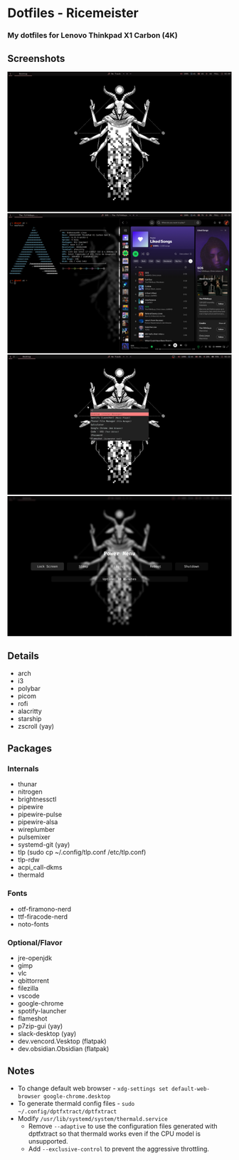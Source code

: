 # Dotfiles - Ricemeister
### My dotfiles for Lenovo Thinkpad X1 Carbon (4K)
## Screenshots
![1](./images/1.png?raw=true)
![2](./images/2.png?raw=true)
![3](./images/3.png?raw=true)
![4](./images/4.png?raw=true)
## Details
- arch
- i3
- polybar
- picom
- rofi
- alacritty
- starship
- zscroll (yay)
## Packages
### Internals
- thunar
- nitrogen
- brightnessctl
- pipewire
- pipewire-pulse
- pipewire-alsa
- wireplumber
- pulsemixer
- systemd-git (yay)
- tlp (sudo cp ~/.config/tlp.conf /etc/tlp.conf)
- tlp-rdw
- acpi_call-dkms
- thermald
### Fonts
- otf-firamono-nerd
- ttf-firacode-nerd
- noto-fonts
### Optional/Flavor
- jre-openjdk
- gimp
- vlc
- qbittorrent
- filezilla
- vscode
- google-chrome
- spotify-launcher
- flameshot
- p7zip-gui (yay)
- slack-desktop (yay)
- dev.vencord.Vesktop (flatpak)
- dev.obsidian.Obsidian (flatpak)
## Notes
- To change default web browser - `xdg-settings set default-web-browser google-chrome.desktop`
- To generate thermald config files - `sudo ~/.config/dptfxtract/dptfxtract`
- Modify `/usr/lib/systemd/system/thermald.service`
    - Remove `--adaptive` to use the configuration files generated with dptfxtract so that thermald works even if the CPU model is unsupported.
    - Add `--exclusive-control` to prevent the aggressive throttling.
